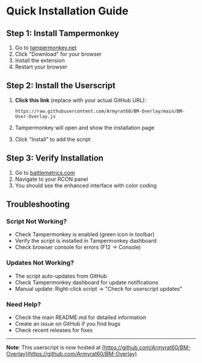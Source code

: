 # Quick Installation Guide

## Step 1: Install Tampermonkey
1. Go to [tampermonkey.net](https://www.tampermonkey.net/)
2. Click "Download" for your browser
3. Install the extension
4. Restart your browser

## Step 2: Install the Userscript
1. **Click this link** (replace with your actual GitHub URL):
   ```
   https://raw.githubusercontent.com/Armyrat60/BM-Overlay/main/BM-User-Overlay.js
   ```

2. Tampermonkey will open and show the installation page
3. Click "Install" to add the script

## Step 3: Verify Installation
1. Go to [battlemetrics.com](https://www.battlemetrics.com/)
2. Navigate to your RCON panel
3. You should see the enhanced interface with color coding

## Troubleshooting

### Script Not Working?
- Check Tampermonkey is enabled (green icon in toolbar)
- Verify the script is installed in Tampermonkey dashboard
- Check browser console for errors (F12 → Console)

### Updates Not Working?
- The script auto-updates from GitHub
- Check Tampermonkey dashboard for update notifications
- Manual update: Right-click script → "Check for userscript updates"

### Need Help?
- Check the main README.md for detailed information
- Create an issue on GitHub if you find bugs
- Check recent releases for fixes

---

**Note**: This userscript is now hosted at [https://github.com/Armyrat60/BM-Overlay](https://github.com/Armyrat60/BM-Overlay)
